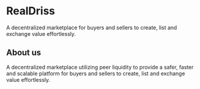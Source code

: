 # RealDriss

A decentralized marketplace for buyers and sellers to create, list and exchange value effortlessly.

## About us

A decentralized marketplace utilizing peer liquidity to provide a safer, faster and scalable platform for buyers and sellers to create, list and exchange value effortlessly.
